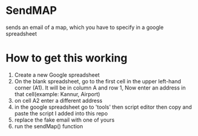 # SendMAP
sends an email of a map, which you have to specify in a google spreadsheet

# How to get this working

1. Create a new Google spreadsheet
2. On the blank spreadsheet, go to the first cell in the upper left-hand corner (A1). It will be in column A and row 1, Now enter an address in that cell(example: Kannur, Airport) 
3. on cell A2 enter a different address
4. in the google spreadsheet go to 'tools' then script editor then copy and paste the script I added into this repo
5. replace the fake email with one of yours
6. run the sendMap() function



